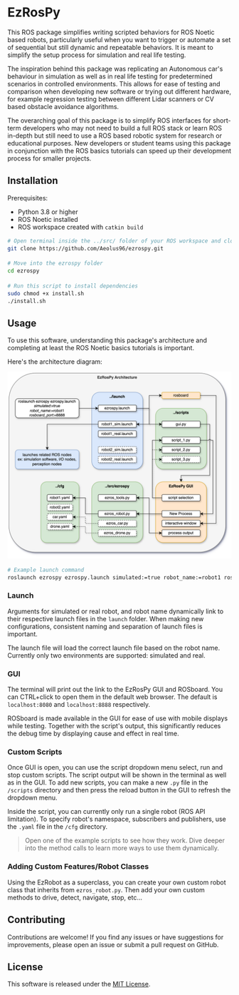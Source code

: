 # EzRosPy

This ROS package simplifies writing scripted behaviors for ROS Noetic based robots, particularly useful when you want to trigger or automate a set of sequential but still dynamic and repeatable behaviors. It is meant to simplify the setup process for simulation and real life testing.

The inspiration behind this package was replicating an Autonomous car's behaviour in simulation as well as in real life testing for predetermined scenarios in controlled environments. This allows for ease of testing and comparison when developing new software or trying out different hardware, for example regression testing between different Lidar scanners or CV based obstacle avoidance algorithms.

The overarching goal of this package is to simplify ROS interfaces for short-term developers who may not need to build a full ROS stack or learn ROS in-depth but still need to use a ROS based robotic system for research or educational purposes. New developers or student teams using this package in conjunction with the ROS basics tutorials can speed up their development process for smaller projects.

## Installation

Prerequisites:

- Python 3.8 or higher
- ROS Noetic installed
- ROS workspace created with `catkin build`

```bash
# Open terminal inside the ../src/ folder of your ROS workspace and clone the ezrospy repository
git clone https://github.com/Aeolus96/ezrospy.git

# Move into the ezrospy folder
cd ezrospy

# Run this script to install dependencies
sudo chmod +x install.sh
./install.sh
```

## Usage

To use this software, understanding this package's architecture and completing at least the ROS Noetic basics tutorials is important.

Here's the architecture diagram:

<img src="documents/ezrospy_architecture_diagram.png" alt="GUI Screenshot">

```bash
# Example launch command
roslaunch ezrospy ezrospy.launch simulated:=true robot_name:=robot1 rosboard_port:=8888
```

### Launch

Arguments for simulated or real robot, and robot name dynamically link to their respective launch files in the `launch` folder. When making new configurations, consistent naming and separation of launch files is important.

The launch file will load the correct launch file based on the robot name. Currently only two environments are supported: simulated and real.

### GUI

The terminal will print out the link to the EzRosPy GUI and ROSboard. You can CTRL+click to open them in the default web browser. The default is `localhost:8080` and `localhost:8888` respectively.

ROSboard is made available in the GUI for ease of use with mobile displays while testing. Together with the script's output, this significantly reduces the debug time by displaying cause and effect in real time.

### Custom Scripts

Once GUI is open, you can use the script dropdown menu select, run and stop custom scripts. The script output will be shown in the terminal as well as in the GUI. To add new scripts, you can make a new `.py` file in the `/scripts` directory and then press the reload button in the GUI to refresh the dropdown menu.

Inside the script, you can currently only run a single robot (ROS API limitation). To specify robot's namespace, subscribers and publishers, use the `.yaml` file in the `/cfg` directory.

>Open one of the example scripts to see how they work. Dive deeper into the method calls to learn more ways to use them dynamically.

### Adding Custom Features/Robot Classes

Using the EzRobot as a superclass, you can create your own custom robot class that inherits from `ezros_robot.py`. Then add your own custom methods to drive, detect, navigate, stop, etc...

## Contributing

Contributions are welcome! If you find any issues or have suggestions for improvements, please open an issue or submit a pull request on GitHub.

## License

This software is released under the [MIT License](LICENSE).
